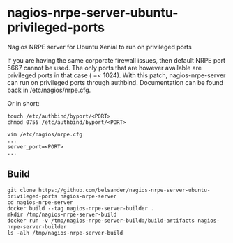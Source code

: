 # nagios-nrpe-server-ubuntu-privileged-ports
Nagios NRPE server for Ubuntu Xenial to run on privileged ports

If you are having the same corporate firewall issues, then default NRPE port 5667 cannot be used. The only ports that are however available are privileged ports in that case ( =< 1024). With this patch, nagios-nrpe-server can run on privileged ports through authbind. Documentation can be found back in /etc/nagios/nrpe.cfg.

Or in short:
```
touch /etc/authbind/byport/<PORT>
chmod 0755 /etc/authbind/byport/<PORT>

vim /etc/nagios/nrpe.cfg
...
server_port=<PORT>
...
```

## Build
```
git clone https://github.com/belsander/nagios-nrpe-server-ubuntu-privileged-ports nagios-nrpe-server
cd nagios-nrpe-server
docker build --tag nagios-nrpe-server-builder .
mkdir /tmp/nagios-nrpe-server-build
docker run -v /tmp/nagios-nrpe-server-build:/build-artifacts nagios-nrpe-server-builder
ls -alh /tmp/nagios-nrpe-server-build
```
